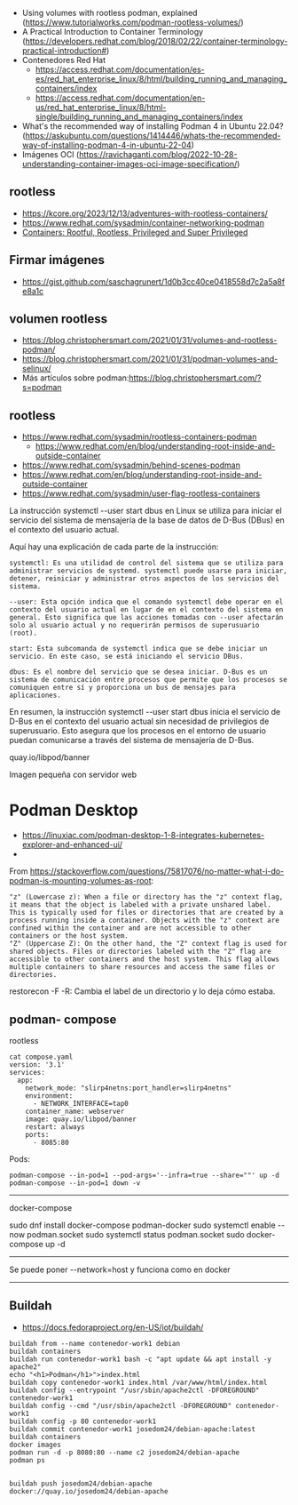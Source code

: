 * Using volumes with rootless podman, explained (https://www.tutorialworks.com/podman-rootless-volumes/)
* A Practical Introduction to Container Terminology (https://developers.redhat.com/blog/2018/02/22/container-terminology-practical-introduction#)
* Contenedores Red Hat 
    * https://access.redhat.com/documentation/es-es/red_hat_enterprise_linux/8/html/building_running_and_managing_containers/index
    * https://access.redhat.com/documentation/en-us/red_hat_enterprise_linux/8/html-single/building_running_and_managing_containers/index
* What's the recommended way of installing Podman 4 in Ubuntu 22.04? (https://askubuntu.com/questions/1414446/whats-the-recommended-way-of-installing-podman-4-in-ubuntu-22-04)
* Imágenes OCI (https://ravichaganti.com/blog/2022-10-28-understanding-container-images-oci-image-specification/)

## rootless
* https://kcore.org/2023/12/13/adventures-with-rootless-containers/
* https://www.redhat.com/sysadmin/container-networking-podman
* [Containers: Rootful, Rootless, Privileged and Super Privileged](https://infosecadalid.com/2021/08/30/containers-rootful-rootless-privileged-and-super-privileged/)
## Firmar imágenes

* https://gist.github.com/saschagrunert/1d0b3cc40ce0418558d7c2a5a8fe8a1c

## volumen rootless

* https://blog.christophersmart.com/2021/01/31/volumes-and-rootless-podman/
* https://blog.christophersmart.com/2021/01/31/podman-volumes-and-selinux/
* Más artículos sobre podman:https://blog.christophersmart.com/?s=podman

## rootless

* https://www.redhat.com/sysadmin/rootless-containers-podman
    * https://www.redhat.com/en/blog/understanding-root-inside-and-outside-container
* https://www.redhat.com/sysadmin/behind-scenes-podman
* https://www.redhat.com/en/blog/understanding-root-inside-and-outside-container
* https://www.redhat.com/sysadmin/user-flag-rootless-containers

La instrucción systemctl --user start dbus en Linux se utiliza para iniciar el servicio del sistema de mensajería de la base de datos de D-Bus (DBus) en el contexto del usuario actual.

Aquí hay una explicación de cada parte de la instrucción:

    systemctl: Es una utilidad de control del sistema que se utiliza para administrar servicios de systemd. systemctl puede usarse para iniciar, detener, reiniciar y administrar otros aspectos de los servicios del sistema.

    --user: Esta opción indica que el comando systemctl debe operar en el contexto del usuario actual en lugar de en el contexto del sistema en general. Esto significa que las acciones tomadas con --user afectarán solo al usuario actual y no requerirán permisos de superusuario (root).

    start: Esta subcomanda de systemctl indica que se debe iniciar un servicio. En este caso, se está iniciando el servicio DBus.

    dbus: Es el nombre del servicio que se desea iniciar. D-Bus es un sistema de comunicación entre procesos que permite que los procesos se comuniquen entre sí y proporciona un bus de mensajes para aplicaciones.

En resumen, la instrucción systemctl --user start dbus inicia el servicio de D-Bus en el contexto del usuario actual sin necesidad de privilegios de superusuario. Esto asegura que los procesos en el entorno de usuario puedan comunicarse a través del sistema de mensajería de D-Bus.



quay.io/libpod/banner 

Imagen pequeña con servidor web


# Podman Desktop

* https://linuxiac.com/podman-desktop-1-8-integrates-kubernetes-explorer-and-enhanced-ui/
* 



From https://stackoverflow.com/questions/75817076/no-matter-what-i-do-podman-is-mounting-volumes-as-root:


    "z" (Lowercase z): When a file or directory has the "z" context flag, it means that the object is labeled with a private unshared label. This is typically used for files or directories that are created by a process running inside a container. Objects with the "z" context are confined within the container and are not accessible to other containers or the host system.
    "Z" (Uppercase Z): On the other hand, the "Z" context flag is used for shared objects. Files or directories labeled with the "Z" flag are accessible to other containers and the host system. This flag allows multiple containers to share resources and access the same files or directories.


restorecon -F -R: Cambia el label de un directorio y lo deja cómo estaba.

## podman- compose

rootless

```
cat compose.yaml 
version: '3.1'
services:
  app:
    network_mode: "slirp4netns:port_handler=slirp4netns"
    environment:
      - NETWORK_INTERFACE=tap0
    container_name: webserver
    image: quay.io/libpod/banner
    restart: always
    ports:
      - 8085:80
```

Pods:

```
podman-compose --in-pod=1 --pod-args='--infra=true --share=""' up -d
podman-compose --in-pod=1 down -v
```

---

docker-compose

sudo dnf install docker-compose  podman-docker
sudo systemctl enable --now podman.socket
sudo systemctl status podman.socket
sudo docker-compose up -d

---

Se puede poner --network=host y funciona como en docker

---

## Buildah 

* https://docs.fedoraproject.org/en-US/iot/buildah/

```
buildah from --name contenedor-work1 debian
buildah containers
buildah run contenedor-work1 bash -c "apt update && apt install -y apache2"
echo "<h1>Podman</h1>">index.html
buildah copy contenedor-work1 index.html /var/www/html/index.html
buildah config --entrypoint "/usr/sbin/apache2ctl -DFOREGROUND" contenedor-work1
buildah config --cmd "/usr/sbin/apache2ctl -DFOREGROUND" contenedor-work1
buildah config -p 80 contenedor-work1
buildah commit contenedor-work1 josedom24/debian-apache:latest
buildah containers
docker images
podman run -d -p 8080:80 --name c2 josedom24/debian-apache
podman ps


buildah push josedom24/debian-apache docker://quay.io/josedom24/debian-apache
```
